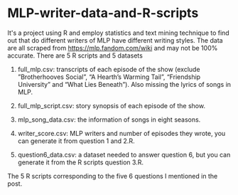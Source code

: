 # MLP-writer-data-and-R-scripts
It's a project using R and employ statistics and text mining technique to find out that do different writers of MLP have different writing styles.
The data are all scraped from https://mlp.fandom.com/wiki and may not be 100% accurate. There are 5 R scripts and 5 datasets

1. full_mlp.csv: transcripts of each episode of the show (exclude ”Brotherhooves Social”, “A Hearth’s Warming Tail”, “Friendship University” and “What Lies Beneath”). Also missing the lyrics of songs in MLP.

2. full_mlp_script.csv: story synopsis of each episode of the show.

3. mlp_song_data.csv: the information of songs in eight seasons.

4. writer_score.csv: MLP writers and number of episodes they wrote, you can generate it from question 1 and 2.R.

5. question6_data.csv: a dataset needed to answer question 6, but you can generate it from the R scripts question 3.R.

The 5 R scripts corresponding to the five 6 questions I mentioned in the post.
